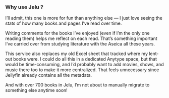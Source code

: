 ### Why use Jelu ?

I’ll admit, this one is more for fun than anything else — I just love seeing the stats of how many books and pages I’ve read over time.

Writing comments for the books I’ve enjoyed (even if I’m the only one reading them) helps me reflect on each read. That’s something important I’ve carried over from studying literature with the Aseica all these years.

This service also replaces my old Excel sheet that tracked where my lent-out books were. I could do all this in a dedicated Anytype space, but that would be time-consuming, and I’d probably want to add movies, shows, and music there too to make it more centralized. That feels unnecessary since Jellyfin already contains all the metadata.

And with over 700 books in Jelu, I’m not about to manually migrate to something else anytime soon!
